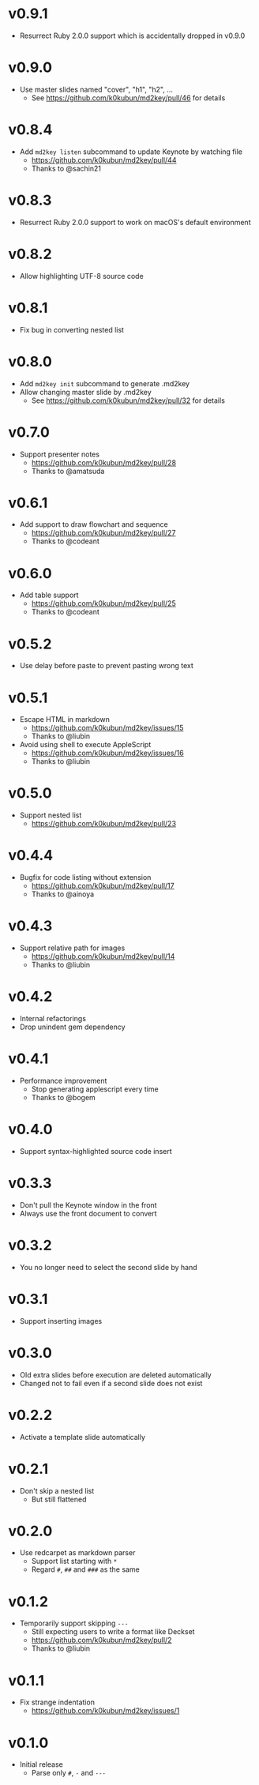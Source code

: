 # v0.9.1

- Resurrect Ruby 2.0.0 support which is accidentally dropped in v0.9.0

# v0.9.0

- Use master slides named "cover", "h1", "h2", ...
  - See https://github.com/k0kubun/md2key/pull/46 for details

# v0.8.4

- Add `md2key listen` subcommand to update Keynote by watching file
  - https://github.com/k0kubun/md2key/pull/44
  - Thanks to @sachin21

# v0.8.3

- Resurrect Ruby 2.0.0 support to work on macOS's default environment

# v0.8.2

- Allow highlighting UTF-8 source code

# v0.8.1

- Fix bug in converting nested list

# v0.8.0

- Add `md2key init` subcommand to generate .md2key
- Allow changing master slide by .md2key
  - See https://github.com/k0kubun/md2key/pull/32 for details

# v0.7.0

- Support presenter notes
  - https://github.com/k0kubun/md2key/pull/28
  - Thanks to @amatsuda

# v0.6.1

- Add support to draw flowchart and sequence
  - https://github.com/k0kubun/md2key/pull/27
  - Thanks to @codeant

# v0.6.0

- Add table support
  - https://github.com/k0kubun/md2key/pull/25
  - Thanks to @codeant

# v0.5.2

- Use delay before paste to prevent pasting wrong text

# v0.5.1

- Escape HTML in markdown
  - https://github.com/k0kubun/md2key/issues/15
  - Thanks to @liubin
- Avoid using shell to execute AppleScript
  - https://github.com/k0kubun/md2key/issues/16
  - Thanks to @liubin

# v0.5.0

- Support nested list
  - https://github.com/k0kubun/md2key/pull/23

# v0.4.4

- Bugfix for code listing without extension
  - https://github.com/k0kubun/md2key/pull/17
  - Thanks to @ainoya

# v0.4.3

- Support relative path for images
  - https://github.com/k0kubun/md2key/pull/14
  - Thanks to @liubin

# v0.4.2

- Internal refactorings
- Drop unindent gem dependency

# v0.4.1

- Performance improvement
  - Stop generating applescript every time
  - Thanks to @bogem

# v0.4.0

- Support syntax-highlighted source code insert

# v0.3.3

- Don't pull the Keynote window in the front
- Always use the front document to convert

# v0.3.2

- You no longer need to select the second slide by hand

# v0.3.1

- Support inserting images

# v0.3.0

- Old extra slides before execution are deleted automatically
- Changed not to fail even if a second slide does not exist

# v0.2.2

- Activate a template slide automatically

# v0.2.1

- Don't skip a nested list
  - But still flattened

# v0.2.0

- Use redcarpet as markdown parser
  - Support list starting with `*`
  - Regard `#`, `##` and `###` as the same

# v0.1.2

- Temporarily support skipping `---`
  - Still expecting users to write a format like Deckset
  - https://github.com/k0kubun/md2key/pull/2
  - Thanks to @liubin

# v0.1.1

- Fix strange indentation
  - https://github.com/k0kubun/md2key/issues/1

# v0.1.0

- Initial release
  - Parse only `#`, `-` and `---`
